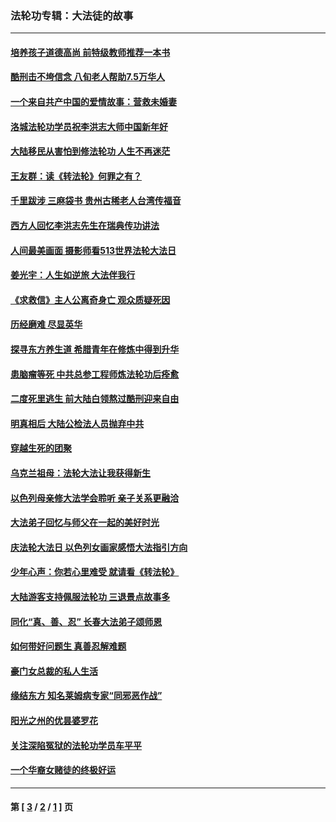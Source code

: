### 法轮功专辑：大法徒的故事
---
#### [培养孩子道德高尚 前特级教师推荐一本书](../../pages/nf1147481/n12938640.md?06050430) 
#### [酷刑击不垮信念 八旬老人帮助7.5万华人](../../pages/nf1147481/n12880712.md?06050430) 
#### [一个来自共产中国的爱情故事：营救未婚妻](../../pages/nf1147481/n12778386.md?06050430) 
#### [洛城法轮功学员祝李洪志大师中国新年好](../../pages/nf1147481/n12724685.md?06050430) 
#### [大陆移民从害怕到修法轮功 人生不再迷茫](../../pages/nf1147481/n12414325.md?06050430) 
#### [王友群：读《转法轮》何罪之有？](../../pages/nf1147481/n12408647.md?06050430) 
#### [千里跋涉 三麻袋书 贵州古稀老人台湾传福音](../../pages/nf1147481/n12198750.md?06050430) 
#### [西方人回忆李洪志先生在瑞典传功讲法](../../pages/nf1147481/n12099607.md?06050430) 
#### [人间最美画面 摄影师看513世界法轮大法日](../../pages/nf1147481/n12094118.md?06050430) 
#### [姜光宇：人生如逆旅 大法伴我行](../../pages/nf1147481/n12088664.md?06050430) 
#### [《求救信》主人公离奇身亡 观众质疑死因](../../pages/nf1147481/n11845215.md?06050430) 
#### [历经磨难 尽显英华](../../pages/nf1147481/n11723297.md?06050430) 
#### [探寻东方养生道 希腊青年在修炼中得到升华](../../pages/nf1147481/n11494502.md?06050430) 
#### [患脑瘤等死 中共总参工程师炼法轮功后痊愈](../../pages/nf1147481/n11466682.md?06050430) 
#### [二度死里逃生 前大陆白领熬过酷刑迎来自由](../../pages/nf1147481/n11368594.md?06050430) 
#### [明真相后 大陆公检法人员抛弃中共](../../pages/nf1147481/n11358618.md?06050430) 
#### [穿越生死的团聚](../../pages/nf1147481/n11258922.md?06050430) 
#### [乌克兰祖母：法轮大法让我获得新生](../../pages/nf1147481/n11269457.md?06050430) 
#### [以色列母亲修大法学会聆听 亲子关系更融洽](../../pages/nf1147481/n11268195.md?06050430) 
#### [大法弟子回忆与师父在一起的美好时光](../../pages/nf1147481/n11267759.md?06050430) 
#### [庆法轮大法日 以色列女画家感悟大法指引方向](../../pages/nf1147481/n11267735.md?06050430) 
#### [少年心声：你若心里难受 就请看《转法轮》](../../pages/nf1147481/n11267496.md?06050430) 
#### [大陆游客支持佩服法轮功 三退景点故事多](../../pages/nf1147481/n11267378.md?06050430) 
#### [同化“真、善、忍” 长春大法弟子颂师恩](../../pages/nf1147481/n11266497.md?06050430) 
#### [如何带好问题生 真善忍解难题](../../pages/nf1147481/n11243655.md?06050430) 
#### [豪门女总裁的私人生活](../../pages/nf1147481/n10127794.md?06050430) 
#### [缘结东方 知名莱姆病专家“同邪恶作战”](../../pages/nf1147481/n10682468.md?06050430) 
#### [阳光之州的优昙婆罗花](../../pages/nf1147481/n10546697.md?06050430) 
#### [关注深陷冤狱的法轮功学员车平平](../../pages/nf1147481/n10146883.md?06050430) 
#### [一个华裔女赌徒的终极好运](../../pages/nf1147481/n9147756.md?06050430) 

---
#### 第 [ [3](./3.md?06050430) / [2](./2.md?06050430) / [1](./1.md?06050430) ] 页
